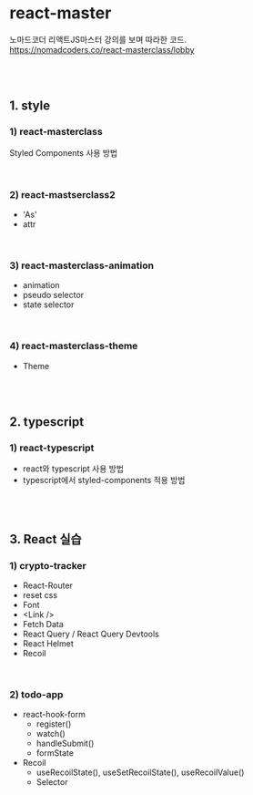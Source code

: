 # react-master
노마드코더 리액트JS마스터 강의를 보며 따라한 코드.  
https://nomadcoders.co/react-masterclass/lobby

<br><br>

## 1. style

### 1) react-masterclass
Styled Components 사용 방법

<br>

### 2) react-mastserclass2
 - 'As'
 - attr

<br>

### 3) react-masterclass-animation
 - animation
 - pseudo selector
 - state selector

<br>

### 4) react-masterclass-theme
 - Theme

<br><br>

## 2. typescript

### 1) react-typescript
 - react와 typescript 사용 방법
 - typescript에서 styled-components 적용 방법

<br><br>

## 3. React 실습

### 1) crypto-tracker
 - React-Router
 - reset css
 - Font
 - \<Link \/\>
 - Fetch Data
 - React Query / React Query Devtools
 - React Helmet
 - Recoil

 <br>

### 2) todo-app
 - react-hook-form
   - register()
   - watch()
   - handleSubmit()
   - formState
 - Recoil
   - useRecoilState(), useSetRecoilState(), useRecoilValue()
   - Selector
   
